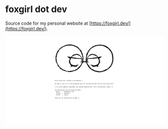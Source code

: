 # foxgirl dot dev
Source code for my personal website at [https://foxgirl.dev/](https://foxgirl.dev/).

![](./screenshot.png)
